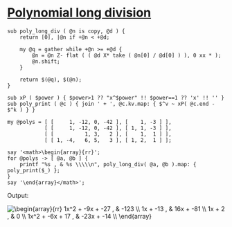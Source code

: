 [1]: http://rosettacode.org/wiki/Polynomial_long_division

# [Polynomial long division][1]

```perl6
sub poly_long_div ( @n is copy, @d ) {
    return [0], |@n if +@n < +@d;
 
    my @q = gather while +@n >= +@d {
        @n = @n Z- flat ( ( @d X* take ( @n[0] / @d[0] ) ), 0 xx * );
        @n.shift;
    }
 
    return $(@q), $(@n);
}
 
sub xP ( $power ) { $power>1 ?? "x^$power" !! $power==1 ?? 'x' !! '' }
sub poly_print ( @c ) { join ' + ', @c.kv.map: { $^v ~ xP( @c.end - $^k ) } }
 
my @polys = [ [     1, -12, 0, -42 ], [    1, -3 ] ],
            [ [     1, -12, 0, -42 ], [ 1, 1, -3 ] ],
            [ [          1, 3,   2 ], [    1,  1 ] ],
            [ [ 1, -4,   6, 5,   3 ], [ 1, 2,  1 ] ];
 
say '<math>\begin{array}{rr}';
for @polys -> [ @a, @b ] {
    printf "%s , & %s \\\\\n", poly_long_div( @a, @b ).map: { poly_print($_) };
}
say '\end{array}</math>';
```


Output:



<img class="tex" alt="\begin{array}{rr}&#10;1x^2 + -9x + -27 , &amp; -123 \\&#10;1x + -13 , &amp; 16x + -81 \\&#10;1x + 2 , &amp; 0 \\&#10;1x^2 + -6x + 17 , &amp; -23x + -14 \\&#10;\end{array}" src="/mw/images/math/e/6/2/e62d6847d74a8adada7d7ec5829eecac.png"/>